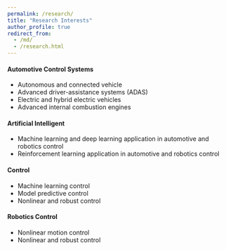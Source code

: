 ```yaml
---
permalink: /research/
title: "Research Interests"
author_profile: true
redirect_from: 
  - /md/
  - /research.html
---
```



#### Automotive Control Systems
* Autonomous and connected vehicle
* Advanced driver-assistance systems (ADAS)
* Electric and hybrid electric vehicles
* Advanced internal combustion engines
#### Artificial Intelligent
* Machine learning and deep learning application in automotive and robotics control
* Reinforcement learning application in automotive and robotics control 
#### Control
* Machine learning control
* Model predictive control
* Nonlinear and robust control
#### Robotics Control
* Nonlinear motion control 
* Nonlinear and robust control 

